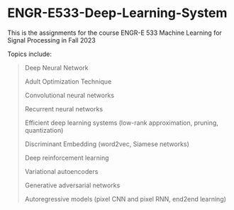 # ENGR-E533-Deep-Learning-System

This is the assignments for the course ENGR-E 533 Machine Learning for Signal Processing in Fall 2023

Topics include:

> Deep Neural Network
>
> Adult Optimization Technique
>
> Convolutional neural networks
>
> Recurrent neural networks
>
> Efficient deep learning systems (low-rank approximation, pruning, quantization)
>
> Discriminant Embedding (word2vec, Siamese networks)
>
> Deep reinforcement learning
>
> Variational autoencoders
>
> Generative adversarial networks
>
> Autoregressive models (pixel CNN and pixel RNN, end2end learning)
